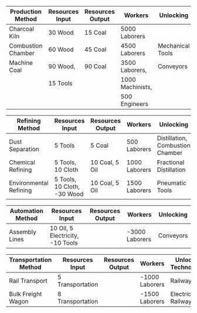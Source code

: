 | Production Method  | Resources Input | Resources Output | Workers          | Unlocking        | 
|--------------------|-----------------|------------------|------------------|------------------|
| Charcoal Kiln      | 30 Wood         | 15 Coal          | 5000 Laborers    |                  |
| Combustion Chamber | 60 Wood         | 45 Coal          | 4500 Laborers    | Mechanical Tools |
| Machine Coal       | 90 Wood,        | 90 Coal          | 3500 Laborers,   | Conveyors        |
|                    | 15 Tools        |                  | 1000 Machinists, |                  |
|                    |                 |                  | 500 Engineers    |                  |


| Refining Method        | Resources Input             | Resources Output | Workers       | Unlocking                        |
|------------------------|---------------------------- |------------------|-------------- |----------------------------------|
| Dust Separation        | 5 Tools                     | 5 Coal           | 500 Laborers  | Distillation, Combustion Chamber |
| Chemical Refining      | 5 Tools, 10 Cloth           | 10 Coal, 5 Oil   | 1000 Laborers | Fractional Distillation          |
| Environmental Refining | 5 Tools, 10 Cloth, -30 Wood | 10 Coal, 5 Oil   | 1500 Laborers | Pneumatic Tools                  |


| Automation Method  | Resources Input                  | Resources Output | Workers              | Unlocking |
|--------------------|--------------------------------- |------------------|----------------------|-----------|
| Assembly Lines     | 10 Oil, 5 Electricity, -10 Tools |                  | -3000 Laborers       | Conveyors |


| Transportation Method  | Resources Input  | Resources Output | Workers              | Unlocking Technologies |
|------------------------|------------------|------------------|----------------------|----------------------- |
| Rail Transport         | 5 Transportation |                  | -1000 Laborers       | Railways               |
| Bulk Freight Wagon     | 8 Transportation |                  | -1500 Laborers       | Electric Railways      |

